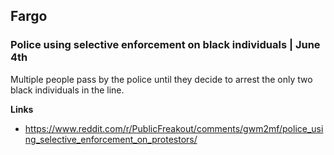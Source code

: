 ## Fargo

### Police using selective enforcement on black individuals | June 4th

Multiple people pass by the police until they decide to arrest the only two black individuals in the line.

**Links**

* https://www.reddit.com/r/PublicFreakout/comments/gwm2mf/police_using_selective_enforcement_on_protestors/

